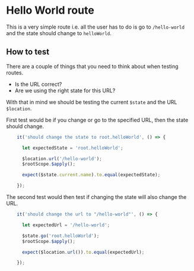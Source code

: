 # Hello World route

This is a very simple route i.e. all the user has to do is go to `/hello-world` and the state should change to `helloWorld`.

## How to test

There are a couple of things that you need to think about when testing routes.

 - Is the URL correct?
 - Are we using the right state for this URL?
 
With that in mind we should be testing the current `$state` and the URL `$location`.

First test would be if you change or go to the specified URL, then the state should change.

```javascript
    it('should change the state to root.helloWorld', () => {

      let expectedState = 'root.helloWorld';

      $location.url('/hello-world');
      $rootScope.$apply();

      expect($state.current.name).to.equal(expectedState);

    });
```

The second test would then test if changing the state will also change the URL.

```javascript
    it('should change the url to "/hello-world"', () => {

      let expectedUrl = '/hello-world';

      $state.go('root.helloWorld');
      $rootScope.$apply();

      expect($location.url()).to.equal(expectedUrl);

    });
```
